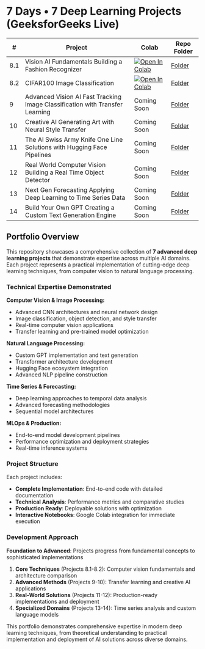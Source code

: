 # 7 Days • 7 Deep Learning Projects (GeeksforGeeks Live)

| # | Project | Colab | Repo Folder |
|---|---------|-------|-------------|
| 8.1 | Vision AI Fundamentals Building a Fashion Recognizer | [![Open In Colab](https://colab.research.google.com/assets/colab-badge.svg)](https://colab.research.google.com/drive/1Ay-ezsZ2u2RN6XEydlVMDFjahI8xfU3r) | [Folder](./08_Vision_AI/) |
| 8.2 | CIFAR100 Image Classification | [![Open In Colab](https://colab.research.google.com/assets/colab-badge.svg)](https://colab.research.google.com/drive/1Mm2FnxcBebyJOF-w-sqMQuwo3BnSFuS6) | [Folder](./08_Vision_AI/) |
| 9 | Advanced Vision AI Fast Tracking Image Classification with Transfer Learning | Coming Soon | [Folder](./09_Advanced_Vision_AI_Fast_Tracking_Image_Classification_with_Transfer_Learning/) |
| 10 | Creative AI Generating Art with Neural Style Transfer | Coming Soon | [Folder](./10_Creative_AI_Generating_Art_with_Neural_Style_Transfer/) |
| 11 | The AI Swiss Army Knife One Line Solutions with Hugging Face Pipelines | Coming Soon | [Folder](./11_The_AI_Swiss_Army_Knife_One_Line_Solutions_with_Hugging_Face_Pipelines/) |
| 12 | Real World Computer Vision Building a Real Time Object Detector | Coming Soon | [Folder](./12_Real_World_Computer_Vision_Building_a_Real_Time_Object_Detector/) |
| 13 | Next Gen Forecasting Applying Deep Learning to Time Series Data | Coming Soon | [Folder](./13_Next_Gen_Forecasting_Applying_Deep_Learning_to_Time_Series_Data/) |
| 14 | Build Your Own GPT Creating a Custom Text Generation Engine | Coming Soon | [Folder](./14_Build_Your_Own_GPT_Creating_a_Custom_Text_Generation_Engine/) |

## Portfolio Overview

This repository showcases a comprehensive collection of **7 advanced deep learning projects** that demonstrate expertise across multiple AI domains. Each project represents a practical implementation of cutting-edge deep learning techniques, from computer vision to natural language processing.

### Technical Expertise Demonstrated

**Computer Vision & Image Processing:**
- Advanced CNN architectures and neural network design
- Image classification, object detection, and style transfer
- Real-time computer vision applications
- Transfer learning and pre-trained model optimization

**Natural Language Processing:**
- Custom GPT implementation and text generation
- Transformer architecture development
- Hugging Face ecosystem integration
- Advanced NLP pipeline construction

**Time Series & Forecasting:**
- Deep learning approaches to temporal data analysis
- Advanced forecasting methodologies
- Sequential model architectures

**MLOps & Production:**
- End-to-end model development pipelines
- Performance optimization and deployment strategies
- Real-time inference systems

### Project Structure

Each project includes:
- **Complete Implementation**: End-to-end code with detailed documentation
- **Technical Analysis**: Performance metrics and comparative studies
- **Production Ready**: Deployable solutions with optimization
- **Interactive Notebooks**: Google Colab integration for immediate execution

### Development Approach

**Foundation to Advanced**: Projects progress from fundamental concepts to sophisticated implementations
1. **Core Techniques** (Projects 8.1-8.2): Computer vision fundamentals and architecture comparison
2. **Advanced Methods** (Projects 9-10): Transfer learning and creative AI applications  
3. **Real-World Solutions** (Projects 11-12): Production-ready implementations and deployment
4. **Specialized Domains** (Projects 13-14): Time series analysis and custom language models

This portfolio demonstrates comprehensive expertise in modern deep learning techniques, from theoretical understanding to practical implementation and deployment of AI solutions across diverse domains.